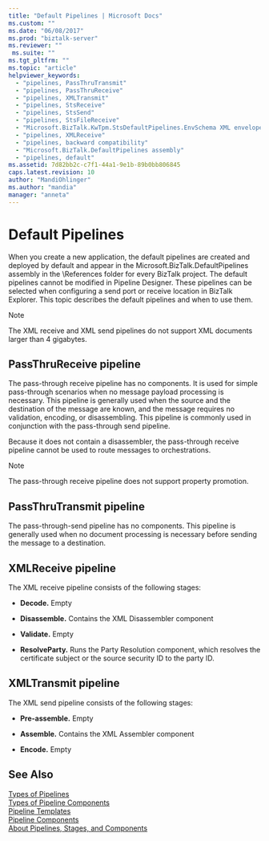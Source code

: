 ```yaml
---
title: "Default Pipelines | Microsoft Docs"
ms.custom: ""
ms.date: "06/08/2017"
ms.prod: "biztalk-server"
ms.reviewer: ""
 ms.suite: ""
ms.tgt_pltfrm: ""
ms.topic: "article"
helpviewer_keywords: 
  - "pipelines, PassThruTransmit"
  - "pipelines, PassThruReceive"
  - "pipelines, XMLTransmit"
  - "pipelines, StsReceive"
  - "pipelines, StsSend"
  - "pipelines, StsFileReceive"
  - "Microsoft.BizTalk.KwTpm.StsDefaultPipelines.EnvSchema XML envelope"
  - "pipelines, XMLReceive"
  - "pipelines, backward compatibility"
  - "Microsoft.BizTalk.DefaultPipelines assembly"
  - "pipelines, default"
ms.assetid: 7d82bb2c-c7f1-44a1-9e1b-89b0bb806845
caps.latest.revision: 10
author: "MandiOhlinger"
ms.author: "mandia"
manager: "anneta"
---
```

# Default Pipelines
When you create a new application, the default pipelines are created and deployed by default and appear in the Microsoft.BizTalk.DefaultPipelines assembly in the \References folder for every BizTalk project. The default pipelines cannot be modified in Pipeline Designer. These pipelines can be selected when configuring a send port or receive location in BizTalk Explorer. This topic describes the default pipelines and when to use them.  
  
> [!NOTE]
>  The XML receive and XML send pipelines do not support XML documents larger than 4 gigabytes.  
  
## PassThruReceive pipeline  
 The pass-through receive pipeline has no components. It is used for simple pass-through scenarios when no message payload processing is necessary. This pipeline is generally used when the source and the destination of the message are known, and the message requires no validation, encoding, or disassembling. This pipeline is commonly used in conjunction with the pass-through send pipeline.  
  
 Because it does not contain a disassembler, the pass-through receive pipeline cannot be used to route messages to orchestrations.  
  
> [!NOTE]
>  The pass-through receive pipeline does not support property promotion.  
  
## PassThruTransmit pipeline  
 The pass-through-send pipeline has no components. This pipeline is generally used when no document processing is necessary before sending the message to a destination.  
  
## XMLReceive pipeline  
 The XML receive pipeline consists of the following stages:  
  
-   **Decode.** Empty  
  
-   **Disassemble.** Contains the XML Disassembler component  
  
-   **Validate.** Empty  
  
-   **ResolveParty.** Runs the Party Resolution component, which resolves the certificate subject or the source security ID to the party ID.  
  
## XMLTransmit pipeline  
 The XML send pipeline consists of the following stages:  
  
-   **Pre-assemble.** Empty  
  
-   **Assemble.** Contains the XML Assembler component  
  
-   **Encode.** Empty  
  
## See Also  
 [Types of Pipelines](../core/types-of-pipelines.md)   
 [Types of Pipeline Components](../core/types-of-pipeline-components.md)   
 [Pipeline Templates](../core/pipeline-templates.md)   
 [Pipeline Components](../core/pipeline-components.md)   
 [About Pipelines, Stages, and Components](../core/about-pipelines-stages-and-components.md)
